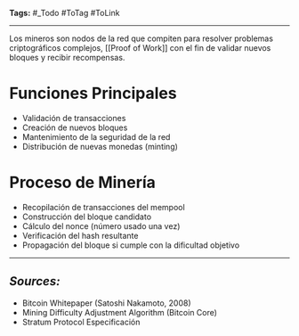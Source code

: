 **Tags:** #_Todo
#ToTag #ToLink 
- - -
Los mineros son nodos de la red que compiten para resolver problemas criptográficos complejos, [[Proof of Work]] con el fin de validar nuevos bloques y recibir recompensas.
# Funciones Principales
- Validación de transacciones
- Creación de nuevos bloques
- Mantenimiento de la seguridad de la red
- Distribución de nuevas monedas (minting)
# Proceso de Minería
- Recopilación de transacciones del mempool
- Construcción del bloque candidato
- Cálculo del nonce (número usado una vez)
- Verificación del hash resultante
- Propagación del bloque si cumple con la dificultad objetivo


- - - 
## ***Sources:***
- Bitcoin Whitepaper (Satoshi Nakamoto, 2008)
- Mining Difficulty Adjustment Algorithm (Bitcoin Core)
- Stratum Protocol Especificación